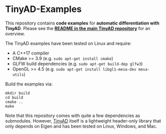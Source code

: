 # TinyAD-Examples

This repository contains **code examples** for **automatic differentiation with TinyAD**. Please see the [**README in the main TinyAD repository**](https://gitlab.vci.rwth-aachen.de:9000/pschmidt/TinyAD) for an overview.

The TinyAD examples have been tested on Linux and require:
* A C++17 compiler
* CMake >= 3.9 (e.g. `sudo apt-get install cmake`)
* GLFW build dependencies (e.g. `sudo apt-get build-dep glfw3`)
* OpenGL >= 4.5 (e.g. `sudo apt-get install libgl1-mesa-dev mesa-utils`)

Build the examples via:
```
mkdir build
cd build
cmake ..
make 
```

Note that this repository comes with quite a few dependencies as submodules. However, [TinyAD](https://gitlab.vci.rwth-aachen.de:9000/pschmidt/TinyAD) itself is a lightweight header-only library that only depends on Eigen and has been tested on Linux, Windows, and Mac.
